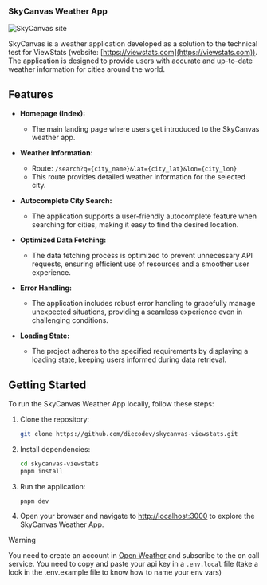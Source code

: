 ### SkyCanvas Weather App

![SkyCanvas site](https://github.com/diecodev/moick-saas/assets/51871681/24f5f41e-5aa5-4ae3-a50a-dad692a1ed81)

SkyCanvas is a weather application developed as a solution to the technical test for ViewStats (website: [https://viewstats.com](https://viewstats.com)). The application is designed to provide users with accurate and up-to-date weather information for cities around the world.

## Features

- **Homepage (Index):**
  - The main landing page where users get introduced to the SkyCanvas weather app.
- **Weather Information:**
  - Route: `/search?q={city_name}&lat={city_lat}&lon={city_lon}`
  - This route provides detailed weather information for the selected city.
- **Autocomplete City Search:**

  - The application supports a user-friendly autocomplete feature when searching for cities, making it easy to find the desired location.

- **Optimized Data Fetching:**

  - The data fetching process is optimized to prevent unnecessary API requests, ensuring efficient use of resources and a smoother user experience.

- **Error Handling:**

  - The application includes robust error handling to gracefully manage unexpected situations, providing a seamless experience even in challenging conditions.

- **Loading State:**
  - The project adheres to the specified requirements by displaying a loading state, keeping users informed during data retrieval.

## Getting Started

To run the SkyCanvas Weather App locally, follow these steps:

1. Clone the repository:

   ```bash
   git clone https://github.com/diecodev/skycanvas-viewstats.git
   ```

2. Install dependencies:

   ```bash
   cd skycanvas-viewstats
   pnpm install
   ```

3. Run the application:

   ```bash
   pnpm dev
   ```

4. Open your browser and navigate to [http://localhost:3000](http://localhost:3000) to explore the SkyCanvas Weather App.

> [!WARNING]
> You need to create an account in [Open Weather](https://openweathermap.org/api/one-call-3#current) and subscribe to the on call service. You need to copy and paste your api key in a `.env.local` file (take a look in the .env.example file to know how to name your env vars)

